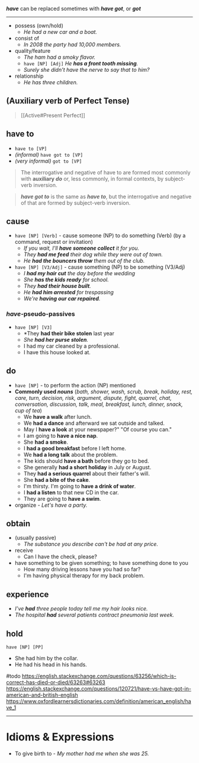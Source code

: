 ***have*** can be replaced sometimes with ***have got***, or ***got*** 

___
- possess (own/hold) 
	- *He had a new car and a boat.*
- consist of 
	- *In 2008 the party had 10,000 members.*
- quality/feature
	- *The ham had a smoky flavor.*
	- `have [NP] [Adj]` *He **has a front tooth missing**.*
	- *Surely she didn't have the nerve to say that to him?*
- relationship
	- *He has three children.*

## (Auxiliary verb of Perfect Tense) 

> [[Active#Present Perfect]]

## have to

-  `have to [VP]`
- *(informal)*  `have got to [VP]` 
- *(very informal)* `got to [VP]`

>The interrogative and negative of have to are formed most commonly with **auxiliary *do*** or, less commonly, in formal contexts, by subject-verb inversion.

>***have got to*** is the same as ***have to***, but the interrogative and negative of that are formed by subject-verb inversion.

## cause
- `have [NP] [Verb]` - cause someone (NP) to do something (Verb) (by a command, request or invitation) 
	- *If you wait, I'll **have someone collect** it for you.*
	- *They **had me feed** their dog while they were out of town.*
	- *He **had the bouncers throw** them out of the club.*
- `have [NP] [V3/Adj]` - cause something (NP) to be something (V3/Adj)
	- *I **had my hair cut** the day before the wedding*
	- *She **has the kids ready** for school.*
	- *They **had their house built**.*
	- *He **had him arrested** for trespassing*
	- *We're **having our car repaired**.*

###  *have*-pseudo-passives
- `have [NP] [V3]`
	- *They **had their bike stolen** last year
	- *She **had her purse stolen**.*
	- I had my car cleaned by a professional.
	- I have this house looked at.

## do
-  `have [NP]` - to perform the action (NP) mentioned
- **Commonly used *nouns*** (*bath, shower, wash, scrub, break, holiday, rest, care, turn, decision, risk, argument, dispute, fight, quarrel, chat, conversation, discussion, talk, meal, breakfast, lunch, dinner, snack, cup of tea*)
	- We **have a walk** after lunch.
	- We **had a dance** and afterward we sat outside and talked.
	- May I **have a look** at your newspaper?" "Of course you can."
	- I am going to **have a nice nap**.
	- She **had a smoke**.
	- I **had a good breakfast** before I left home.  
	- We **had a long talk** about the problem.  
	- The kids should **have a bath** before they go to bed.  
	- She generally **had a short holiday** in July or August.  
	- They **had a serious quarrel** about their father's will.
	- She **had a bite of the cake**.
	- I'm thirsty. I'm going to **have a drink of water**.
	- I **had a listen** to that new CD in the car.
	- They are going to **have a swim**.
- organize
	*- Let's have a party.*

## obtain
- (usually passive)
	- *The substance you describe can't be had at any price.*
- receive
	- Can I have the check, please?
- have something to be given something; to have something done to you
	- How many driving lessons have you had so far?
	- I'm having physical therapy for my back problem.

## experience
- *I’ve **had** three people today tell me my hair looks nice.*
- _The hospital **had** several patients contract pneumonia last week._

## hold 
`have [NP] [PP]`
- She had him by the collar.
- He had his head in his hands.

#todo 
https://english.stackexchange.com/questions/63256/which-is-correct-has-died-or-died/63263#63263
https://english.stackexchange.com/questions/120721/have-vs-have-got-in-american-and-british-english
https://www.oxfordlearnersdictionaries.com/definition/american_english/have_1

____
# Idioms & Expressions 

- To give birth to - *My mother had me when she was 25.*





